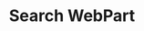 ---
title: "Search WebPart"
category: bs
permalink: /docs/sprest-bs/modules/_webparts_wpsearch_d_.html
---